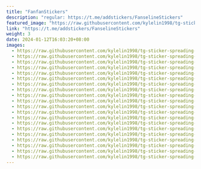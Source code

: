 ```yaml
---
title: "FanfanStickers"
description: "regular: https://t.me/addstickers/FanselineStickers"
featured_image: "https://raw.githubusercontent.com/kylelin1998/tg-sticker-spreading-worldwide-images/main/img/a5ca0bea-86c9-4fdb-a948-767784aca8e8.jpg"
link: "https://t.me/addstickers/FanselineStickers"
weight: 3
date: 2024-01-12T16:03:20+08:00
images:
  - https://raw.githubusercontent.com/kylelin1998/tg-sticker-spreading-worldwide-images/main/img/a5ca0bea-86c9-4fdb-a948-767784aca8e8.jpg
  - https://raw.githubusercontent.com/kylelin1998/tg-sticker-spreading-worldwide-images/main/img/2111c4ad-8b56-4dc1-b140-5cc678366f63.jpg
  - https://raw.githubusercontent.com/kylelin1998/tg-sticker-spreading-worldwide-images/main/img/87e186f4-86f7-41a1-8904-607777ea9c44.jpg
  - https://raw.githubusercontent.com/kylelin1998/tg-sticker-spreading-worldwide-images/main/img/4c662ddc-681a-4091-9388-06f9c90a5301.jpg
  - https://raw.githubusercontent.com/kylelin1998/tg-sticker-spreading-worldwide-images/main/img/87f75063-c041-4bf0-88b0-0a99d6b39efe.jpg
  - https://raw.githubusercontent.com/kylelin1998/tg-sticker-spreading-worldwide-images/main/img/f7e8886a-116d-43c3-83fd-6eef8acc03f9.jpg
  - https://raw.githubusercontent.com/kylelin1998/tg-sticker-spreading-worldwide-images/main/img/43128393-bde4-4277-9423-b5ba157ee186.jpg
  - https://raw.githubusercontent.com/kylelin1998/tg-sticker-spreading-worldwide-images/main/img/8bd1db68-d378-4969-9b84-06e0c40a8552.jpg
  - https://raw.githubusercontent.com/kylelin1998/tg-sticker-spreading-worldwide-images/main/img/26f978e1-750a-41c2-b0af-4e6d0af233f2.jpg
  - https://raw.githubusercontent.com/kylelin1998/tg-sticker-spreading-worldwide-images/main/img/30d0c0de-be3f-49da-8962-67f2e86cca92.jpg
  - https://raw.githubusercontent.com/kylelin1998/tg-sticker-spreading-worldwide-images/main/img/e4f6c5a3-9893-4cb7-8e77-5515fe388828.jpg
  - https://raw.githubusercontent.com/kylelin1998/tg-sticker-spreading-worldwide-images/main/img/e0b9f291-2087-4304-9eb1-b51aa489502e.jpg
  - https://raw.githubusercontent.com/kylelin1998/tg-sticker-spreading-worldwide-images/main/img/40aa93b7-8536-4eec-924c-83a1c848738d.jpg
  - https://raw.githubusercontent.com/kylelin1998/tg-sticker-spreading-worldwide-images/main/img/cd831686-d1ce-49b3-b779-92ad0b4e6e4a.jpg
  - https://raw.githubusercontent.com/kylelin1998/tg-sticker-spreading-worldwide-images/main/img/8ecd4ddc-ab9c-4caf-a78f-2d516dd6ec68.jpg
  - https://raw.githubusercontent.com/kylelin1998/tg-sticker-spreading-worldwide-images/main/img/49d55e03-94d0-4df1-9149-0c456978acdf.jpg
  - https://raw.githubusercontent.com/kylelin1998/tg-sticker-spreading-worldwide-images/main/img/1f60effe-0d2d-4027-bab1-c432516770ee.jpg
  - https://raw.githubusercontent.com/kylelin1998/tg-sticker-spreading-worldwide-images/main/img/b660181b-18a4-471e-acfd-566691e3004c.jpg
  - https://raw.githubusercontent.com/kylelin1998/tg-sticker-spreading-worldwide-images/main/img/0c2cd9d2-1859-4df0-aee8-0f14a88af0bb.jpg
  - https://raw.githubusercontent.com/kylelin1998/tg-sticker-spreading-worldwide-images/main/img/2ebe8b7c-79b6-4b5e-bc6b-f7b97133dcbe.jpg
---
```

